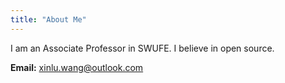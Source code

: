 ```yaml
---
title: "About Me"
---
```


I am an Associate Professor in SWUFE. I believe in open source. 

**Email:** xinlu.wang@outlook.com
